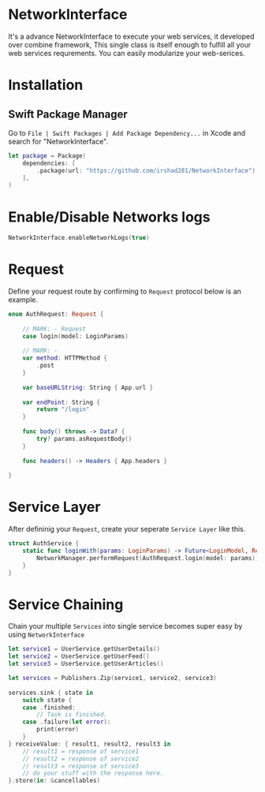 # NetworkInterface
It's a advance NetworkInterface to execute your web services, it developed over combine framework, This single class is itself enough to fulfill all your web services requrements. You can easily modularize your web-serices.

# Installation
## Swift Package Manager
Go to `File | Swift Packages | Add Package Dependency...` in Xcode and search for "NetworkInterface".
```swift
let package = Package(
    dependencies: [
        .package(url: "https://github.com/irshad281/NetworkInterface")
    ],
)
```

# Enable/Disable Networks logs

```swift
NetworkInterface.enableNetworkLogs(true)
````

# Request
Define your request route by confirming to `Request` protocol below is an example.

```swift
enum AuthRequest: Request {
    
    // MARK: - Request
    case login(model: LoginParams)
    
    // MARK: -
    var method: HTTPMethod {
        .post
    }
    
    var baseURLString: String { App.url }
    
    var endPoint: String {
        return "/login"
    }
    
    func body() throws -> Data? {
        try? params.asRequestBody()
    }
    
    func headers() -> Headers { App.headers }
        
}
```
# Service Layer

After defininig your `Request`, create your seperate `Service Layer` like this.

```swift
struct AuthService {
    static func loginWith(params: LoginParams) -> Future<LoginModel, RequestError> {
        NetworkManager.performRequest(AuthRequest.login(model: params))
    }
}
```

# Service Chaining 
Chain your multiple `Services` into single service becomes super easy by using `NetworkInterface`

```swift
let service1 = UserService.getUserDetails()
let service2 = UserService.getUserFeed()
let service3 = UserService.getUserArticles()

let services = Publishers.Zip(service1, service2, service3)
        
services.sink { state in
    switch state {
    case .finished:
        // Task is finished.
    case .failure(let error):
        print(error)
    }
} receiveValue: { result1, result2, result3 in
    // result1 = response of service1
    // result2 = response of service2
    // result3 = response of service3
    // do your stuff with the response here.
}.store(in: &cancellables)
```
